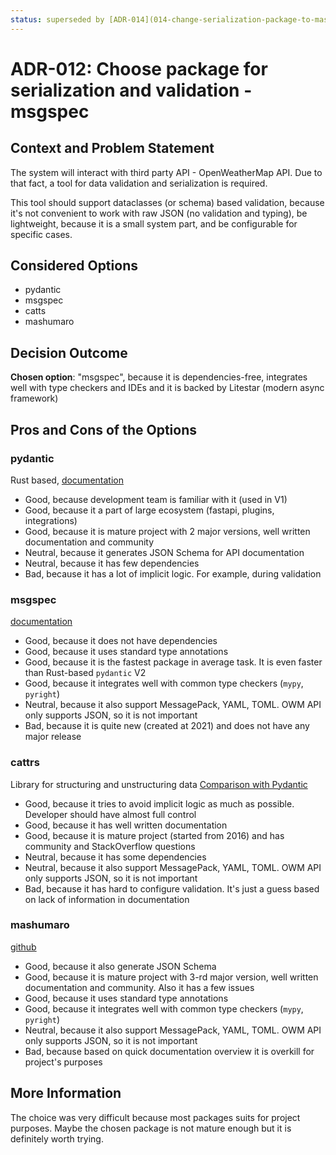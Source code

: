 ```yaml
---
status: superseded by [ADR-014](014-change-serialization-package-to-mashumaro.md)
---
```


# ADR-012: Choose package for serialization and validation - msgspec

## Context and Problem Statement

The system will interact with third party API - OpenWeatherMap API. Due to that fact, a tool for data validation and serialization is required.

This tool should support dataclasses (or schema) based validation, because it's not convenient to work with raw JSON (no validation and typing), be lightweight, because it is a small system part, and be configurable for specific cases.

## Considered Options

* pydantic
* msgspec
* catts
* mashumaro

## Decision Outcome

**Chosen option**: "msgspec", because
it is dependencies-free, integrates well with type checkers and IDEs and it is backed by Litestar (modern async framework)

## Pros and Cons of the Options

### pydantic

Rust based, [documentation](https://docs.pydantic.dev/latest/)

* Good, because development team is familiar with it (used in V1)
* Good, because it a part of large ecosystem (fastapi, plugins, integrations)
* Good, because it is mature project with 2 major versions, well written documentation and community
* Neutral, because it generates JSON Schema for API documentation
* Neutral, because it has few dependencies
* Bad, because it has a lot of implicit logic. For example, during validation

### msgspec

[documentation](https://jcristharif.com/msgspec/)

* Good, because it does not have dependencies
* Good, because it uses standard type annotations
* Good, because it is the fastest package in average task. It is even faster than Rust-based `pydantic` V2
* Good, because it integrates well with common type checkers (`mypy`, `pyright`)
* Neutral, because it also support MessagePack, YAML, TOML. OWM API only supports JSON, so it is not important
* Bad, because it is quite new (created at 2021) and does not have any major release

### cattrs

Library for structuring and unstructuring data
[Comparison with Pydantic](https://threeofwands.com/why-i-use-attrs-instead-of-pydantic/)

* Good, because it tries to avoid implicit logic as much as possible. Developer should have almost full control
* Good, because it has well written documentation
* Good, because it is mature project (started from 2016) and has community and StackOverflow questions
* Neutral, because it has some dependencies
* Neutral, because it also support MessagePack, YAML, TOML. OWM API only supports JSON, so it is not important
* Bad, because it has hard to configure validation. It's just a guess based on lack of information in documentation

### mashumaro

[github](https://github.com/Fatal1ty/mashumaro)

* Good, because it also generate JSON Schema
* Good, because it is mature project with 3-rd major version, well written documentation and community. Also it has a few issues
* Good, because it uses standard type annotations
* Good, because it integrates well with common type checkers (`mypy`, `pyright`)
* Neutral, because it also support MessagePack, YAML, TOML. OWM API only supports JSON, so it is not important
* Bad, because based on quick documentation overview it is overkill for project's purposes

## More Information

The choice was very difficult because most packages suits for project purposes. Maybe the chosen package is not mature enough but it is definitely worth trying.
